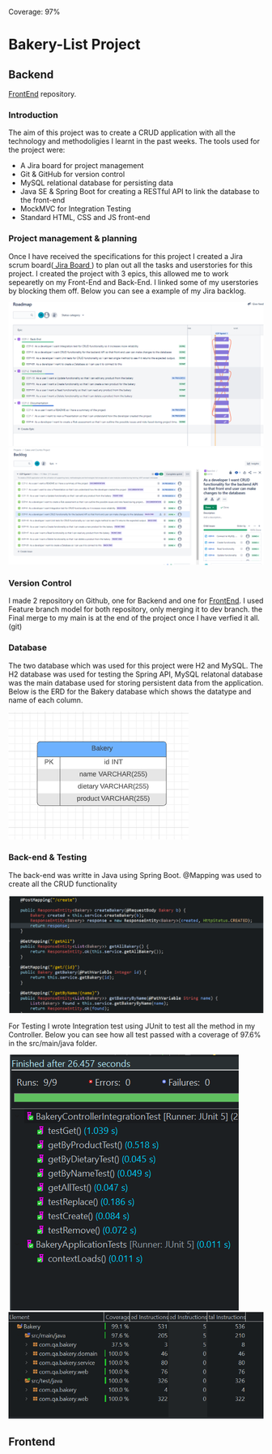 Coverage: 97%
# Bakery-List Project
## Backend

[FrontEnd](https://github.com/vaisalas/BakeryFront-End) repository.

### Introduction 

The aim of this project was to create a CRUD application with all the technology and methodoligies I learnt in the past weeks.
The tools used for the project were:
*	A Jira board for project management
*	Git & GitHub for version control
*	MySQL relational database for persisting data
*	Java SE & Spring Boot for creating a RESTful API to link the database to the front-end
*	MockMVC for Integration Testing
*	Standard HTML, CSS and JS front-end

### Project management & planning
Once I have received the specifications for this project I created a Jira scrum board([ Jira Board ](https://vaisala-sivanesakumar.atlassian.net/jira/software/projects/CCP/boards/4/roadmap)) to plan out all the tasks and userstories for this project. 
I created the project with 3 epics, this allowed me to work sepearetly on my Front-End and Back-End. I linked some of my userstories by blocking them off. Below you can see a example of my Jira backlog. 

![Jira Roadmap](https://github.com/vaisalas/BakeryBackEnd/blob/Feature4-Documentation-and-ReadMe/Documentation/Jira-Roadmap.png)
![Jira Backlog](https://github.com/vaisalas/BakeryBackEnd/blob/Feature4-Documentation-and-ReadMe/Documentation/Jira.png)

### Version Control
I made 2 repository on Github, one for Backend and one for [FrontEnd](https://github.com/vaisalas/BakeryFront-End). I used Feature branch model for both repository, only merging it to dev branch. the Final merge to my main is at the end of the project once I have verfied it all.
(git)

### Database
The two database which was used for this project were H2 and MySQL. The H2 database was used for testing the Spring API, MySQL relatonal database was the main database used for storing persistent data from the application.
Below is the ERD for the Bakery database which shows the datatype and name of each column.

![ERD](https://github.com/vaisalas/BakeryBackEnd/blob/Feature4-Documentation-and-ReadMe/Documentation/Bakery-ERD.png)

### Back-end & Testing

The back-end was writte in Java using Spring Boot. @Mapping was used to create all the CRUD functionality

![Controller](https://github.com/vaisalas/BakeryBackEnd/blob/Feature4-Documentation-and-ReadMe/Documentation/Controller.png)

For Testing I wrote Integration test using JUnit to test all the method in my Controller. Below you can see how all test passed with a coverage of 97.6% in the src/main/java folder.

![Integration test](https://github.com/vaisalas/BakeryBackEnd/blob/Feature4-Documentation-and-ReadMe/Documentation/Integrationtest.png)
![Coverage](https://github.com/vaisalas/BakeryBackEnd/blob/Feature4-Documentation-and-ReadMe/Documentation/Test-coverage.png)

## Frontend





